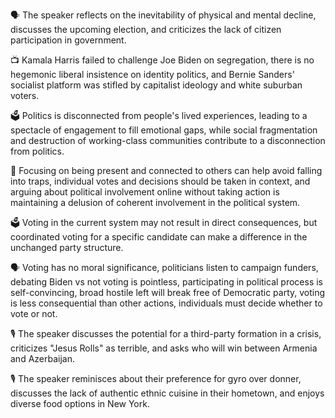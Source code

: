 🗣️ The speaker reflects on the inevitability of physical and mental decline, discusses the upcoming election, and criticizes the lack of citizen participation in government.

📺 Kamala Harris failed to challenge Joe Biden on segregation, there is no hegemonic liberal insistence on identity politics, and Bernie Sanders' socialist platform was stifled by capitalist ideology and white suburban voters.

🗳️ Politics is disconnected from people's lived experiences, leading to a spectacle of engagement to fill emotional gaps, while social fragmentation and destruction of working-class communities contribute to a disconnection from politics.

📝 Focusing on being present and connected to others can help avoid falling into traps, individual votes and decisions should be taken in context, and arguing about political involvement online without taking action is maintaining a delusion of coherent involvement in the political system.

🗳️ Voting in the current system may not result in direct consequences, but coordinated voting for a specific candidate can make a difference in the unchanged party structure.

🗣️ Voting has no moral significance, politicians listen to campaign funders, debating Biden vs not voting is pointless, participating in political process is self-convincing, broad hostile left will break free of Democratic party, voting is less consequential than other actions, individuals must decide whether to vote or not.

🎙️ The speaker discusses the potential for a third-party formation in a crisis, criticizes "Jesus Rolls" as terrible, and asks who will win between Armenia and Azerbaijan.

🎙 The speaker reminisces about their preference for gyro over donner, discusses the lack of authentic ethnic cuisine in their hometown, and enjoys diverse food options in New York.

